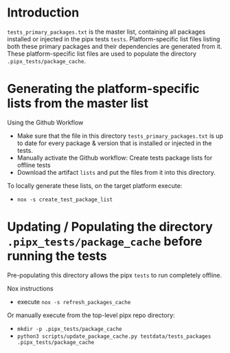 # Introduction

`tests_primary_packages.txt` is the master list, containing all packages
installed or injected in the pipx tests `tests`.  Platform-specific list files
listing both these primary packages and their dependencies are generated from
it.  These platform-specific list files are used to populate the directory
`.pipx_tests/package_cache`.

# Generating the platform-specific lists from the master list

Using the Github Workflow
* Make sure that the file in this directory `tests_primary_packages.txt` is up to date for every package & version that is installed or injected in the tests.
* Manually activate the Github workflow: Create tests package lists for offline tests
* Download the artifact `lists` and put the files from it into this directory.

To locally generate these lists, on the target platform execute:
* `nox -s create_test_package_list`

# Updating / Populating the directory `.pipx_tests/package_cache` before running the tests
Pre-populating this directory allows the pipx `tests` to run completely offline.

Nox instructions
* execute `nox -s refresh_packages_cache`

Or manually execute from the top-level pipx repo directory:
* `mkdir -p .pipx_tests/package_cache`
* `python3 scripts/update_package_cache.py testdata/tests_packages .pipx_tests/package_cache`
